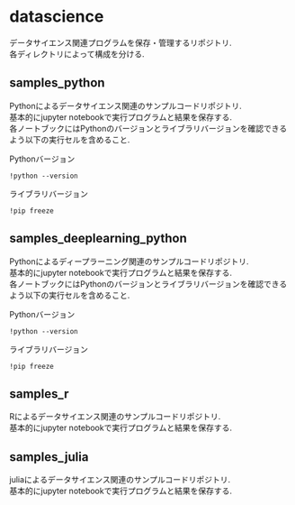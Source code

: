 # datascience

データサイエンス関連プログラムを保存・管理するリポジトリ.  
各ディレクトリによって構成を分ける.  

## samples_python

Pythonによるデータサイエンス関連のサンプルコードリポジトリ.  
基本的にjupyter notebookで実行プログラムと結果を保存する.  
各ノートブックにはPythonのバージョンとライブラリバージョンを確認できるよう以下の実行セルを含めること.

Pythonバージョン
```
!python --version
```

ライブラリバージョン
```
!pip freeze
```

## samples_deeplearning_python

Pythonによるディープラーニング関連のサンプルコードリポジトリ.  
基本的にjupyter notebookで実行プログラムと結果を保存する.  
各ノートブックにはPythonのバージョンとライブラリバージョンを確認できるよう以下の実行セルを含めること.

Pythonバージョン
```
!python --version
```

ライブラリバージョン
```
!pip freeze
```

## samples_r

Rによるデータサイエンス関連のサンプルコードリポジトリ.  
基本的にjupyter notebookで実行プログラムと結果を保存する.  

## samples_julia

juliaによるデータサイエンス関連のサンプルコードリポジトリ.  
基本的にjupyter notebookで実行プログラムと結果を保存する.  
